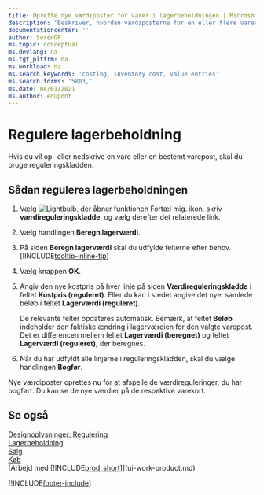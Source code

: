 ```yaml
---
title: Oprette nye værdiposter for varer i lagerbeholdningen | Microsoft Docs
description: 'Beskriver, hvordan værdiposterne for en eller flere varer på lageret kan op- eller nedskrives ved at bogføre deres aktuelle, beregnede værdi.'
documentationcenter: ''
author: SorenGP
ms.topic: conceptual
ms.devlang: na
ms.tgt_pltfrm: na
ms.workload: na
ms.search.keywords: 'costing, inventory cost, value entries'
ms.search.forms: '5803,'
ms.date: 04/01/2021
ms.author: edupont
---
```

# <a name="revalue-inventory" />Regulere lagerbeholdning
Hvis du vil op- eller nedskrive en vare eller en bestemt varepost, skal du bruge reguleringskladden.

## <a name="to-revalue-inventory" />Sådan reguleres lagerbeholdningen
1. Vælg ![Lightbulb, der åbner funktionen Fortæl mig.](media/ui-search/search_small.png "Fortæl mig, hvad du vil foretage dig") ikon, skriv **værdireguleringskladde**, og vælg derefter det relaterede link.
2. Vælg handlingen **Beregn lagerværdi**.
3. På siden **Beregn lagerværdi** skal du udfylde felterne efter behov. [!INCLUDE[tooltip-inline-tip](includes/tooltip-inline-tip_md.md)]
4. Vælg knappen **OK**.
5. Angiv den nye kostpris på hver linje på siden **Værdireguleringskladde** i feltet **Kostpris (reguleret)**. Eller du kan i stedet angive det nye, samlede beløb i feltet **Lagerværdi (reguleret)**.

    De relevante felter opdateres automatisk. Bemærk, at feltet **Beløb** indeholder den faktiske ændring i lagerværdien for den valgte varepost. Det er differencen mellem feltet **Lagerværdi (beregnet)** og feltet **Lagerværdi (reguleret)**, der beregnes.
6. Når du har udfyldt alle linjerne i reguleringskladden, skal du vælge handlingen **Bogfør**.

Nye værdiposter oprettes nu for at afspejle de værdireguleringer, du har bogført. Du kan se de nye værdier på de respektive varekort.

## <a name="see-also" />Se også
[Designoplysninger: Regulering](design-details-revaluation.md)  
[Lagerbeholdning](inventory-manage-inventory.md)  
[Salg](sales-manage-sales.md)  
[Køb](purchasing-manage-purchasing.md)  
[Arbejd med [!INCLUDE[prod_short](includes/prod_short.md)]](ui-work-product.md)


[!INCLUDE[footer-include](includes/footer-banner.md)]
